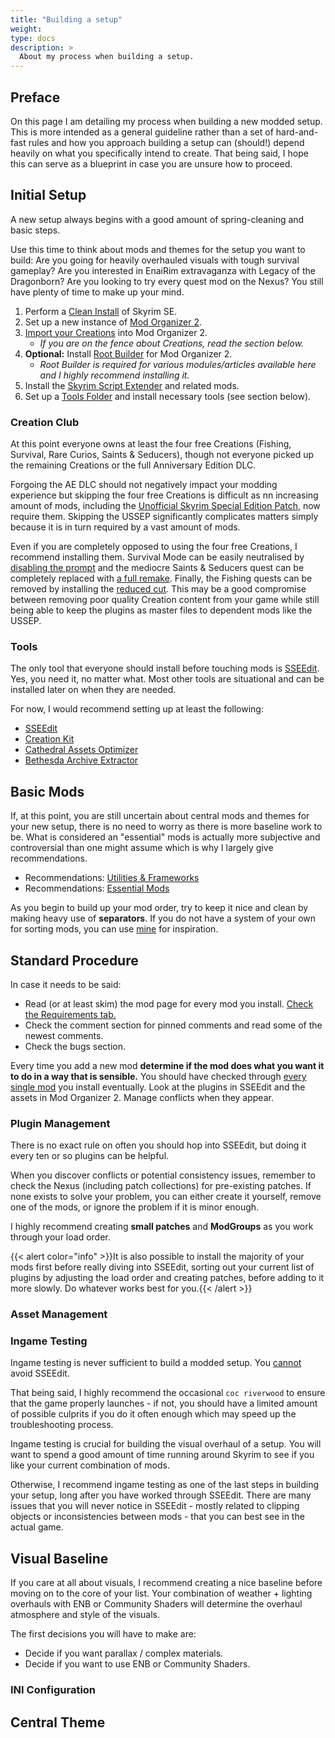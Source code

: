 ```yaml
---
title: "Building a setup"
weight:
type: docs
description: >
  About my process when building a setup.
---
```


## Preface

On this page I am detailing my process when building a new modded setup. This is more intended as a general guideline rather than a set of hard-and-fast rules and how you approach building a setup can (should!) depend heavily on what you specifically intend to create. That being said, I hope this can serve as a blueprint in case you are unsure how to proceed.

## Initial Setup

A new setup always begins with a good amount of spring-cleaning and basic steps.

Use this time to think about mods and themes for the setup you want to build: Are you going for heavily overhauled visuals with tough survival gameplay? Are you interested in EnaiRim extravaganza with Legacy of the Dragonborn? Are you looking to try every quest mod on the Nexus? You still have plenty of time to make up your mind.

1. Perform a [Clean Install](/bg/additional-modules/clean-install/) of Skyrim SE.
2. Set up a new instance of [Mod Organizer 2](/bg/tool-setup/mo2/).
3. [Import your Creations](/bg/additional-modules/managing-creations/) into Mod Organizer 2.
    - *If you are on the fence about Creations, read the section below.*
4. **Optional:** Install [Root Builder](/bg/additional-modules/root-builder/) for Mod Organizer 2.
    - *Root Builder is required for various modules/articles available here and I highly recommend installing it.*
5. Install the [Skyrim Script Extender](/bg/additional-modules/skyrim-script-extender/) and related mods.
6. Set up a [Tools Folder](/bg/tool-setup/tools-folder/) and install necessary tools (see section below).

### Creation Club

At this point everyone owns at least the four free Creations (Fishing, Survival, Rare Curios, Saints & Seducers), though not everyone picked up the remaining Creations or the full Anniversary Edition DLC.

Forgoing the AE DLC should not negatively impact your modding experience but skipping the four free Creations is difficult as nn increasing amount of mods, including the [Unofficial Skyrim Special Edition Patch](https://www.nexusmods.com/skyrimspecialedition/mods/266), now require them. Skipping the USSEP significantly complicates matters simply because it is in turn required by a vast amount of mods.

Even if you are completely opposed to using the four free Creations, I recommend installing them. Survival Mode can be easily neutralised by [disabling the prompt](https://www.nexusmods.com/skyrimspecialedition/mods/59049) and the mediocre Saints & Seducers quest can be completely replaced with [a full remake](https://www.nexusmods.com/skyrimspecialedition/mods/72772). Finally, the Fishing quests can be removed by installing the [reduced cut](https://www.nexusmods.com/skyrimspecialedition/mods/80379). This may be a good compromise between removing poor quality Creation content from your game while still being able to keep the plugins as master files to dependent mods like the USSEP.

### Tools

The only tool that everyone should install before touching mods is [SSEEdit](/bg/tool-setup/). Yes, you need it, no matter what. Most other tools are situational and can be installed later on when they are needed.

For now, I would recommend setting up at least the following:

- [SSEEdit](/bg/tool-setup/)
- [Creation Kit](/bg/tool-setup/creation-kit/)
- [Cathedral Assets Optimizer](/bg/tool-setup/cao/)
- [Bethesda Archive Extractor](/bg/tool-setup/bae/)

## Basic Mods

If, at this point, you are still uncertain about central mods and themes for your new setup, there is no need to worry as there is more baseline work to be. What is considered an "essential" mods is actually more subjective and controversial than one might assume which is why I largely give recommendations.

- Recommendations: [Utilities & Frameworks](/bg/recommended-mods/utilities-frameworks)
- Recommendations: [Essential Mods](/bg/recommended-mods/essential-mods)

As you begin to build up your mod order, try to keep it nice and clean by making heavy use of **separators**. If you do not have a system of your own for sorting mods, you can use [mine](/bg/recommended-mods/separators/) for inspiration.

## Standard Procedure

In case it needs to be said:

- Read (or at least skim) the mod page for every mod you install. <u>Check the Requirements tab.</u>
- Check the comment section for pinned comments and read some of the newest comments.
- Check the bugs section.

Every time you add a new mod **determine if the mod does what you want it to do in a way that is sensible.** You should have checked through <u>every single mod</u> you install eventually. Look at the plugins in SSEEdit and the assets in Mod Organizer 2.  Manage conflicts when they appear.

### Plugin Management

There is no exact rule on often you should hop into SSEEdit, but doing it every ten or so plugins can be helpful.

When you discover conflicts or potential consistency issues, remember to check the Nexus (including patch collections) for pre-existing patches. If none exists to solve your problem, you can either create it yourself, remove one of the mods, or ignore the problem if it is minor enough.

I highly recommend creating **small patches** and **ModGroups** as you work through your load order.

{{< alert color="info" >}}It is also possible to install the majority of your mods first before really diving into SSEEdit, sorting out your current list of plugins by adjusting the load order and creating patches, before adding to it more slowly. Do whatever works best for you.{{< /alert >}}

### Asset Management

### Ingame Testing

Ingame testing is never sufficient to build a modded setup. You <u>cannot</u> avoid SSEEdit.

That being said, I highly recommend the occasional `coc riverwood` to ensure that the game properly launches - if not, you should have a limited amount of possible culprits if you do it often enough which may speed up the troubleshooting process.

Ingame testing is crucial for building the visual overhaul of a setup. You will want to spend a good amount of time running around Skyrim to see if you like your current combination of mods.

Otherwise, I recommend ingame testing as one of the last steps in building your setup, long after you have worked through SSEEdit. There are many issues that you will never notice in SSEEdit - mostly related to clipping objects or inconsistencies between mods - that you can best see in the actual game.

## Visual Baseline

If you care at all about visuals, I recommend creating a nice baseline before moving on to the core of your list. Your combination of weather + lighting overhauls with ENB or Community Shaders will determine the overhaul atmosphere and style of the visuals.

The first decisions you will have to make are:

- Decide if you want parallax / complex materials.
- Decide if you want to use ENB or Community Shaders.

### INI Configuration

## Central Theme